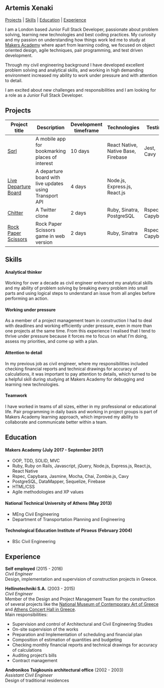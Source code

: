 ## Artemis Xenaki
[Projects](#projects) | [Skills](#skills) | [Education](#education) | [Experience](#experience)

I am a London based Junior Full Stack Developer,
passionate about problem solving, learning new technologies and best coding practices. My curiosity and my passion on understanding how things work led me to study at [Makers Academy](http://www.makersacademy.com/) where apart from learning coding, we focused on object oriented design, agile techniques, pair programming, and test driven development.  

Through my civil engineering background I have developed excellent problem solving and analytical skills, and working in high demanding environment increased my ability to work under pressure and with attention to detail.  

I am excited about new challenges and responsibilities and I am looking for a role as a Junior Full Stack Developer.


## Projects
Project title | Description | Development timeframe | Technologies| Testing | Link
--------------|-------------|-----------------------|--------------|---------|-----
[Sqrl](https://github.com/artemisxen/sqrl) | A mobile app for bookmarking places of interest | 10 days | React Native, Native Base, Firebase | Jest, Cavy |
[Live Departure Board](https://github.com/artemisxen/react-departure-board)| A departure board with live updates using Transport API | 4 days | Node.js, Express.js, React.js | | [Heroku Link](http://live-departures.herokuapp.com/)
[Chitter](https://github.com/artemisxen/chitter-challenge)| A Twitter clone | 2 days | Ruby, Sinatra, PostgreSQL | Rspec, Capybara| [Heroku Link](https://art-chitter.herokuapp.com/)
[Rock Paper Scissors](https://github.com/artemisxen/rps-challenge) | Rock Paper Scissors game in web version | 2 days | Ruby, Sinatra | Rspec, Capybara |

## Skills

#### Analytical thinker
Working for over a decade as civil engineer enhanced my analytical skills and my ability of problem solving by breaking every problem into small parts and using logical steps to understand an issue from all angles before performing an action.

#### Working under pressure
As a member of a project management team in construction I had to deal with deadlines and working efficiently under pressure, even in more than one projects at the same time. From this experience I realised that I tend to thrive under pressure because it forces me to focus on what I’m doing, assess my priorities, and come up with a plan.

#### Attention to detail
In my previous job as civil engineer, where my responsibilities included checking financial reports and technical drawings for accuracy of calculations, it was important to pay attention to details, which turned to be a helpful skill during studying at Makers Academy for debugging and learning new technologies.

#### Teamwork
I have worked in teams of all sizes, either in my professional or educational life. Pair programming in daily basis and working in project groups is part of Makers Academy learning approach, which improved my ability to collaborate and communicate better within a team.

## Education

#### Makers Academy (July 2017 - September 2017)

- OOP, TDD, SOLID, MVC
- Ruby, Ruby on Rails, Javascript, jQuery, Node.js, Express.js, React.js, React Native
- Rspec, Capybara, Jasmine, Mocha, Chai, Zombie.js, Cavy
- PostgreSQL, DataMapper, Sequelize, Firebase
- HTML/CSS
- Agile methodologies and XP values

#### National Technical University of Athens (May 2013)

- MEng Civil Engineering
- Department of Transportation Planning and Engineering

#### Technological Education Institute of Piraeus (February 2004)

- BSc Civil Engineering

## Experience

**Self employed** (2015 - 2016)    
*Civil Engineer*  
Design, implementation and supervision of construction projects in Greece.

**Hellinotechniki S.A.** (2003 - 2015)    
*Civil Engineer*  
Member of the Design and Project Management Team for the construction of several projects like the [National Museum of Contemporary Art of Greece](http://www.emst.gr/en/) and [Athens Concert Hall in Greece](http://www.ellinotexniki.com/cultural-facilities/athens-concert-hall-phase-ii).  
Main responsibilities:
* Supervision and control of Architectural and Civil Engineering Studies
* On-site supervision of the works
* Preparation and Implementation of scheduling and financial plan
* Composition of estimation of quantities and budgeting
* Checking monthly financial reports and technical drawings for accuracy of calculations
* Auditing project’s bills
* Contract management

**Andronikos Tsigkounis architectural office** (2002 - 2003)   
*Assistant Civil Engineer*  
Design of traditional residences
